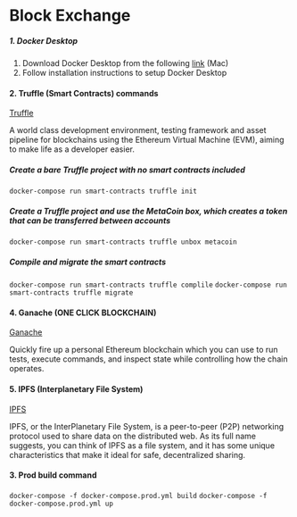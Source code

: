 # Block Exchange


##### 1. Docker Desktop
1. Download Docker Desktop from the following [link](https://desktop.docker.com/mac/stable/Docker.dmg) (Mac)
2. Follow installation instructions to setup Docker Desktop

#### 2. Truffle (Smart Contracts) commands
  [Truffle](https://trufflesuite.com)

  A world class development environment, testing framework and asset pipeline for blockchains using the Ethereum Virtual Machine (EVM), aiming to make life as a developer easier.

##### Create a bare Truffle project with no smart contracts included
```docker-compose run smart-contracts truffle init```
##### Create a Truffle project and use the MetaCoin box, which creates a token that can be transferred between accounts
```docker-compose run smart-contracts truffle unbox metacoin```

##### Compile and migrate the smart contracts
```docker-compose run smart-contracts truffle complile```
```docker-compose run smart-contracts truffle migrate```

#### 4. Ganache (ONE CLICK BLOCKCHAIN)
  [Ganache](https://trufflesuite.com/ganache/)

  Quickly fire up a personal Ethereum blockchain which you can use to run tests, execute commands, and inspect state while controlling how the chain operates.

#### 5. IPFS (Interplanetary File System)
  [IPFS](https://ipfs.io/)

  IPFS, or the InterPlanetary File System, is a peer-to-peer (P2P) networking protocol used to share data on the distributed web. As its full name suggests, you can think of IPFS as a file system, and it has some unique characteristics that make it ideal for safe, decentralized sharing.

#### 3. Prod build command
```docker-compose -f docker-compose.prod.yml build```
```docker-compose -f docker-compose.prod.yml up```


